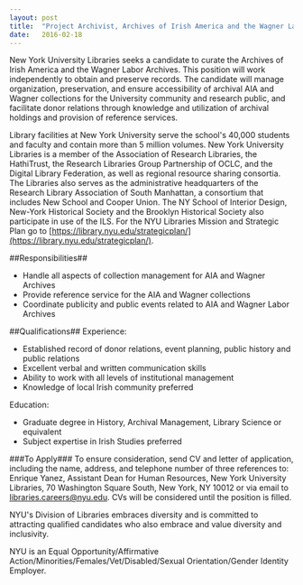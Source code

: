 ```yaml
---
layout: post
title:  "Project Archivist, Archives of Irish America and the Wagner Labor Archives - New York University"
date:   2016-02-18
---
```


New York University Libraries seeks a candidate to curate the Archives of Irish America and the Wagner Labor Archives. This position will work independently to obtain and preserve records. The candidate will manage organization, preservation, and ensure accessibility of archival AIA and Wagner collections for the University community and research public, and facilitate donor relations through knowledge and utilization of archival holdings and provision of reference services.

Library facilities at New York University serve the school's 40,000 students and faculty and contain more than 5 million volumes. New York University Libraries is a member of the Association of Research Libraries, the HathiTrust, the Research Libraries Group Partnership of OCLC, and the Digital Library Federation, as well as regional resource sharing consortia. The Libraries also serves as the administrative headquarters of the Research Library Association of South Manhattan, a consortium that includes New School and Cooper Union. The NY School of Interior Design, New-York Historical Society and the Brooklyn Historical Society also participate in use of the ILS. For the NYU Libraries Mission and Strategic Plan go to [https://library.nyu.edu/strategicplan/](https://library.nyu.edu/strategicplan/).

##Responsibilities##
* Handle all aspects of collection management for AIA and Wagner Archives
* Provide reference service for the AIA and Wagner collections
* Coordinate publicity and public events related to AIA and Wagner Labor Archives

##Qualifications##
Experience:
* Established record of donor relations, event planning, public history and public relations
* Excellent verbal and written communication skills
* Ability to work with all levels of institutional management
* Knowledge of local Irish community preferred

Education:
* Graduate degree in History, Archival Management, Library Science or equivalent
* Subject expertise in Irish Studies preferred

###To Apply###
To ensure consideration, send CV and letter of application, including the name, address, and telephone number of three references to: Enrique Yanez, Assistant Dean for Human Resources, New York University Libraries, 70 Washington Square South, New York, NY 10012 or via email to [libraries.careers@nyu.edu](mailto:libraries.careers@nyu.edu). CVs will be considered until the position is filled.  

NYU's Division of Libraries embraces diversity and is committed to attracting qualified candidates who also embrace and value diversity and inclusivity.  

NYU is an Equal Opportunity/Affirmative Action/Minorities/Females/Vet/Disabled/Sexual Orientation/Gender Identity Employer.
